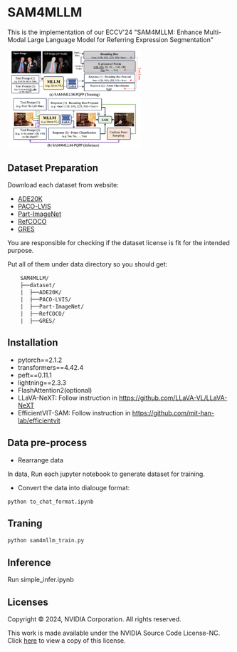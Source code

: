 # SAM4MLLM
This is the implementation of our ECCV'24 "SAM4MLLM: Enhance Multi-Modal Large Language Model for Referring Expression Segmentation"


<img src="./image/SAM4MLLM_PQPP.png" width="60%">


## Dataset Preparation
Download each dataset from website:
- [ADE20K](https://groups.csail.mit.edu/vision/datasets/ADE20K/)
- [PACO-LVIS](https://github.com/facebookresearch/paco/tree/main)
- [Part-ImageNet](https://github.com/TACJu/PartImageNet)
- [RefCOCO](https://github.com/lichengunc/refer)
- [GRES](https://github.com/henghuiding/ReLA)

You are responsible for checking if the dataset license is fit for the intended purpose.

Put all of them under data directory so you should get:

```
    SAM4MLLM/
    ├──dataset/
    |  ├──ADE20K/
    |  ├──PACO-LVIS/
    |  ├──Part-ImageNet/
    |  ├──RefCOCO/
    |  ├──GRES/
```


## Installation
- pytorch==2.1.2
- transformers==4.42.4
- peft==0.11.1
- lightning==2.3.3
- FlashAttention2(optional)
- LLaVA-NeXT: Follow instruction in https://github.com/LLaVA-VL/LLaVA-NeXT
- EfficientVIT-SAM: Follow instruction in https://github.com/mit-han-lab/efficientvit


## Data pre-process

- Rearrange data

In data, Run each jupyter notebook to generate dataset for training.

- Convert the data into dialouge format:

```
python to_chat_format.ipynb
```

## Traning
```
python sam4mllm_train.py
```

## Inference 
Run simple_infer.ipynb


## Licenses
Copyright © 2024, NVIDIA Corporation. All rights reserved.

This work is made available under the NVIDIA Source Code License-NC. Click [here](https://github.com/AI-Application-and-Integration-Lab/SAM4MLLM/blob/main/LICENCE) to view a copy of this license.
